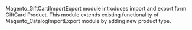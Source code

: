 Magento_GiftCardImportExport module introduces import and export form GiftCard Product.
This module extends existing functionality of Magento_CatalogImportExport module by adding new product type.
